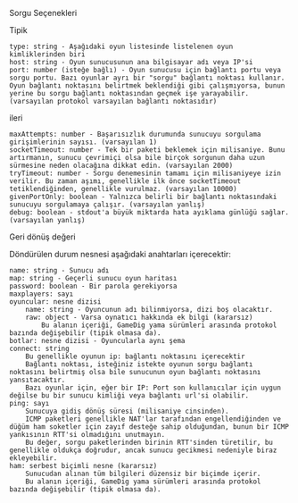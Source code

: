 Sorgu Seçenekleri

Tipik

    type: string - Aşağıdaki oyun listesinde listelenen oyun kimliklerinden biri
    host: string - Oyun sunucusunun ana bilgisayar adı veya IP'si
    port: number (isteğe bağlı) - Oyun sunucusu için bağlantı portu veya sorgu portu. Bazı oyunlar ayrı bir "sorgu" bağlantı noktası kullanır. Oyun bağlantı noktasını belirtmek beklendiği gibi çalışmıyorsa, bunun yerine bu sorgu bağlantı noktasından geçmek işe yarayabilir. (varsayılan protokol varsayılan bağlantı noktasıdır)

ileri

    maxAttempts: number - Başarısızlık durumunda sunucuyu sorgulama girişimlerinin sayısı. (varsayılan 1)
    socketTimeout: number - Tek bir paketi beklemek için milisaniye. Bunu artırmanın, sunucu çevrimiçi olsa bile birçok sorgunun daha uzun sürmesine neden olacağına dikkat edin. (varsayılan 2000)
    tryTimeout: number - Sorgu denemesinin tamamı için milisaniyeye izin verilir. Bu zaman aşımı, genellikle ilk önce socketTimeout tetiklendiğinden, genellikle vurulmaz. (varsayılan 10000)
    givenPortOnly: boolean - Yalnızca belirli bir bağlantı noktasındaki sunucuyu sorgulamaya çalışır. (varsayılan yanlış)
    debug: boolean - stdout'a büyük miktarda hata ayıklama günlüğü sağlar. (varsayılan yanlış)

Geri dönüş değeri

Döndürülen durum nesnesi aşağıdaki anahtarları içerecektir:

    name: string - Sunucu adı
    map: string - Geçerli sunucu oyun haritası
    password: boolean - Bir parola gerekiyorsa
    maxplayers: sayı
    oyuncular: nesne dizisi
        name: string - Oyuncunun adı bilinmiyorsa, dizi boş olacaktır.
        raw: object - Varsa oynatıcı hakkında ek bilgi (kararsız)
            Bu alanın içeriği, GameDig yama sürümleri arasında protokol bazında değişebilir (tipik olmasa da).
    botlar: nesne dizisi - Oyuncularla aynı şema
    connect: string
        Bu genellikle oyunun ip: bağlantı noktasını içerecektir
        Bağlantı noktası, isteğiniz istekte oyunun sorgu bağlantı noktasını belirtmiş olsa bile sunucunun oyun bağlantı noktasını yansıtacaktır.
        Bazı oyunlar için, eğer bir IP: Port son kullanıcılar için uygun değilse bu bir sunucu kimliği veya bağlantı url'si olabilir.
    ping: sayı
        Sunucuya gidiş dönüş süresi (milisaniye cinsinden).
        ICMP paketleri genellikle NAT'lar tarafından engellendiğinden ve düğüm ham soketler için zayıf desteğe sahip olduğundan, bunun bir ICMP yankısının RTT'si olmadığını unutmayın.
        Bu değer, sorgu paketlerinden birinin RTT'sinden türetilir, bu genellikle oldukça doğrudur, ancak sunucu gecikmesi nedeniyle biraz ekleyebilir.
    ham: serbest biçimli nesne (kararsız)
        Sunucudan alınan tüm bilgileri düzensiz bir biçimde içerir.
        Bu alanın içeriği, GameDig yama sürümleri arasında protokol bazında değişebilir (tipik olmasa da).
